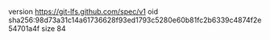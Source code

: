 version https://git-lfs.github.com/spec/v1
oid sha256:98d73a31c14a61736628f93ed1793c5280e60b81fc2b6339c4874f2e54701a4f
size 84
